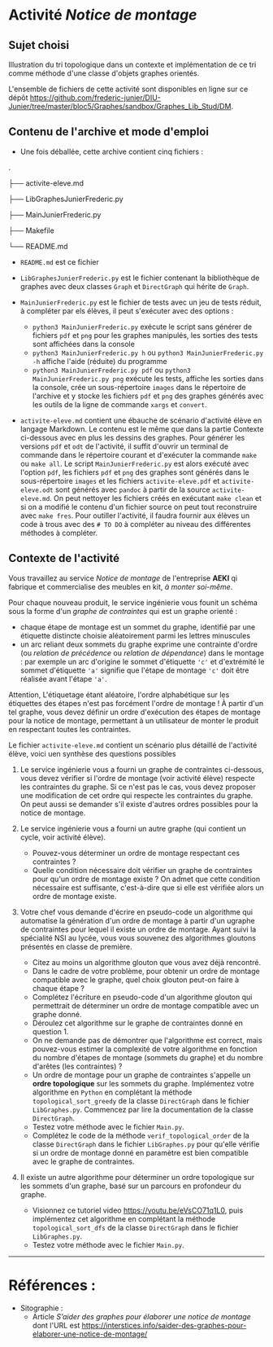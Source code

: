 # Activité _Notice de montage_



## Sujet choisi

Illustration du tri topologique dans un contexte et implémentation de ce tri comme méthode d'une classe d'objets graphes orientés.

L'ensemble de fichiers de cette activité sont disponibles en ligne sur ce dépôt <https://github.com/frederic-junier/DIU-Junier/tree/master/bloc5/Graphes/sandbox/Graphes_Lib_Stud/DM>.

## Contenu de l'archive et mode d'emploi

* Une fois déballée, cette archive contient cinq fichiers :

.

├── activite-eleve.md

├── LibGraphesJunierFrederic.py

├── MainJunierFrederic.py

├── Makefile

└── README.md

* `README.md` est ce fichier
* `LibGraphesJunierFrederic.py` est le fichier contenant la bibliothèque de graphes avec deux classes `Graph` et `DirectGraph` qui hérite de `Graph`.
* `MainJunierFrederic.py` est le fichier de tests avec un jeu de tests réduit, à compléter par els élèves,  il peut s'exécuter avec des options :
  * `python3 MainJunierFrederic.py` exécute le script sans générer de fichiers `pdf` et `png` pour les graphes manipulés, les sorties des tests sont affichées dans la console
  * `python3 MainJunierFrederic.py h` ou `python3 MainJunierFrederic.py -h` affiche l'aide (réduite) du programme
  * `python3 MainJunierFrederic.py pdf` ou `python3 MainJunierFrederic.py png` exécute les tests, affiche les sorties dans la console, 
  crée un sous-répertoire `images` dans le répertoire de l'archive et y stocke les fichiers `pdf` et `png` des graphes générés avec les outils de la ligne de commande `xargs` et `convert`.

* `activite-eleve.md` contient une ébauche de scénario d'activité élève en langage Markdown. Le contenu est le même que dans la partie Contexte ci-dessous avec en plus les dessins des graphes.  Pour générer les versions `pdf` et `odt` de l'activité, il suffit d'ouvrir un terminal de commande dans le répertoire courant et  d'exécuter la commande `make` ou `make all`. Le script `MainJunierFrederic.py` est alors exécuté avec l'option `pdf`, les fichiers `pdf` et `png` des graphes  sont générés dans le sous-répertoire `images` et les fichiers `activite-eleve.pdf` et `activite-eleve.odt` sont générés avec `pandoc` à partir de la source `activite-eleve.md`. On peut nettoyer   les fichiers créés en exécutant `make clean` et si on a modifié le contenu d'un fichier source on peut tout reconstruire avec `make fres`. Pour outiller l'activité, il faudra fournir aux élèves un code à trous avec des `# TO DO` à compléter au niveau des différentes méthodes à compléter.


## Contexte de l'activité


Vous travaillez au service _Notice de montage_ de l'entreprise  __AEKI__ qi fabrique et commercialise des meubles en kit, _à monter soi-même_.

Pour chaque nouveau produit, le service ingénierie vous founit un schéma sous la forme d'un _graphe de contraintes_ qui est un graphe orienté :
*  chaque étape de montage  est un sommet du graphe, identifié par une étiquette distincte choisie aléatoirement  parmi les  lettres minuscules 
*  un arc reliant deux sommets du graphe exprime une contrainte d'ordre (ou _relation de précédence_ ou _relation de dépendance_) dans le montage  : par exemple un arc d'origine  le sommet d'étiquette `'c'` et d'extrémité le sommet d'étiquette  `'a'`  signifie que  l'étape de montage `'c'` doit être réalisée avant l'étape `'a'`.
  
Attention, L'étiquetage étant aléatoire, l'ordre alphabétique sur les étiquettes des étapes n'est pas forcément l'ordre de montage !
À partir d'un tel graphe, vous devez définir un ordre d'exécution des étapes de montage pour la notice de montage, permettant à un utilisateur de monter le produit en respectant toutes les contraintes.

Le fichier `activite-eleve.md` contient un scénario plus détaillé de l'activité élève, voici uen synthèse des questions possibles

1. Le service ingénierie vous a fourni un graphe de contraintes ci-dessous, vous devez vérifier si l'ordre de montage (voir activité élève)  respecte  les contraintes du graphe. Si ce n'est pas le cas, vous devez proposer une modification de  cet ordre qui  respecte les contraintes du graphe. On peut aussi se demander s'il existe d'autres ordres possibles pour la notice de montage.

2. Le service ingénierie vous a fourni un autre graphe (qui contient un cycle, voir activité élève). 

    * Pouvez-vous déterminer un ordre de montage respectant ces contraintes ?
    * Quelle condition nécessaire doit vérifier un graphe de contraintes pour qu'un ordre de montage existe ? On admet que cette condition nécessaire est suffisante, c'est-à-dire que si elle est vérifiée alors un ordre de montage existe.

3. Votre chef vous demande d'écrire en pseudo-code  un algorithme qui automatise la génération d'un ordre de montage à partir d'un ugraphe de contraintes pour lequel il existe un ordre de montage.
Ayant suivi la spécialité NSI au lycée, vous vous souvenez des algorithmes gloutons présentés en classe de première.

   * Citez au moins un algorithme glouton que vous avez déjà rencontré.
   * Dans le cadre de votre problème, pour obtenir un ordre de montage compatible avec le graphe, quel choix  glouton peut-on faire à chaque étape ?
   * Complétez l'écriture en pseudo-code d'un algorithme glouton qui permettrait de déterminer un ordre de montage compatible avec un graphe donné.
   * Déroulez cet algorithme sur le graphe de contraintes donné en question 1.
   * On ne demande pas de démontrer que l'algorithme est correct, mais pouvez-vous estimer la complexité de votre algorithme en fonction du nombre d'étapes de montage (sommets du graphe) et du nombre d'arêtes (les contraintes) ?
   * Un ordre de montage pour un graphe de contraintes s'appelle un __ordre topologique__ sur les sommets du graphe. Implémentez votre algorithme en `Python` en complétant la méthode `topological_sort_greedy` de la classe `DirectGraph` dans le  fichier `LibGraphes.py`. Commencez par lire la documentation de la classe `DirectGraph`.
   * Testez votre méthode avec le fichier `Main.py`.
   * Complétez le code de la  méthode `verif_topological_order`  de la classe `DirectGraph` dans le  fichier `LibGraphes.py` pour qu'elle vérifie si un ordre de montage donné en paramètre est bien compatible avec le graphe de contraintes.


4. Il existe un autre algorithme pour déterminer un ordre topologique sur les sommets d'un graphe, basé sur un parcours en profondeur du graphe. 
   
   * Visionnez ce tutoriel video <https://youtu.be/eVsCO71q1L0>, puis implémentez cet algorithme en complétant la méthode `topological_sort_dfs` de la classe `DirectGraph` dans le  fichier `LibGraphes.py`.
   * Testez votre méthode avec le fichier `Main.py`. 



-----------------------------


# Références :

* Sitographie :
  * Article _S’aider des graphes pour élaborer une notice de montage_   dont l'URL est   <https://interstices.info/saider-des-graphes-pour-elaborer-une-notice-de-montage/>
